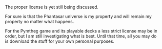 The proper license is yet still being discussed.

For sure is that the Phantasar universe is my property and will remain my property no matter what happens.

For the Pymtheg game and its playable decks a less strict license may be in order, but I am still investigating what is best. Until that time, all you may do is download the stuff for your own personal purposes.

